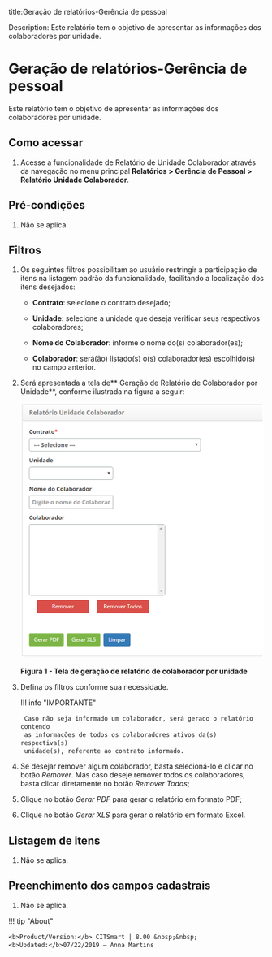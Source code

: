 title:Geração de relatórios-Gerência de pessoal

Description: Este relatório tem o objetivo de apresentar as informações dos colaboradores por unidade.

# Geração de relatórios-Gerência de pessoal

Este relatório tem o objetivo de apresentar as informações dos colaboradores por
unidade.

Como acessar
-----------

1.  Acesse a funcionalidade de Relatório de Unidade Colaborador através da
   navegação no menu principal **Relatórios > Gerência de Pessoal > 
   Relatório Unidade Colaborador**.

Pré-condições
------------

1.  Não se aplica.

Filtros
-------

1.  Os seguintes filtros possibilitam ao usuário restringir a participação de
    itens na listagem padrão da funcionalidade, facilitando a localização dos
    itens desejados:

    -   **Contrato**: selecione o contrato desejado;
  
    -   **Unidade**: selecione a unidade que deseja verificar seus respectivos
    colaboradores;

    -   **Nome do Colaborador**: informe o nome do(s) colaborador(es);

    -   **Colaborador**: será(ão) listado(s) o(s) colaborador(es) escolhido(s) no
    campo anterior.

2.  Será apresentada a tela de** Geração de Relatório de Colaborador por
    Unidade**, conforme ilustrada na figura a seguir:

    ![Criar](images/pessoal.png)

    **Figura 1 - Tela de geração de relatório de colaborador por unidade**

3.  Defina os filtros conforme sua necessidade.

    !!! info "IMPORTANTE"

         Caso não seja informado um colaborador, será gerado o relatório contendo
         as informações de todos os colaboradores ativos da(s) respectiva(s)
         unidade(s), referente ao contrato informado.

4.  Se desejar remover algum colaborador, basta selecioná-lo e clicar no
    botão *Remover*. Mas caso deseje remover todos os colaboradores, basta
    clicar diretamente no botão *Remover Todos*;

5.  Clique no botão *Gerar PDF* para gerar o relatório em formato PDF;

6.  Clique no botão *Gerar XLS* para gerar o relatório em formato Excel.

Listagem de itens
----------------

1.  Não se aplica.

Preenchimento dos campos cadastrais
---------------------------------

1.  Não se aplica.


!!! tip "About"

    <b>Product/Version:</b> CITSmart | 8.00 &nbsp;&nbsp;
    <b>Updated:</b>07/22/2019 – Anna Martins
